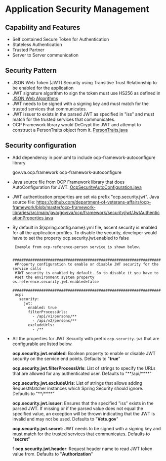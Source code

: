 # Application Security Management

## Capability and Features
- Self contained Secure Token for Authentication
- Stateless Authentication
- Trusted Partner
- Server to Server communication

## Security Pattern
- JSON Web Token (JWT) Security using Transitive Trust Relationship to be enabled for the application
- JWT signature algorithm to sign the token must use HS256 as defined in [JSON Web Algorithms](https://tools.ietf.org/html/draft-ietf-jose-json-web-algorithms-31#section-3.1)
- JWT needs to be signed with a signing key and must match for the trusted services that communicates.
- JWT issuer to exists in the parsed JWT as specified in "iss" and must match for the trusted services that communicates.
- OCP Framework library would DeCrypt the JWT and attempt to construct a PersonTraits object from it. [PersonTraits.java](https://github.com/department-of-veterans-affairs/ocp-framework/blob/master/ocp-framework-libraries/src/main/java/gov/va/ocp/framework/security/PersonTraits.java)

## Security configuration
- Add dependency in pom.xml to include ocp-framework-autoconfigure library

	 <dependency>
        <groupId>gov.va.ocp.framework</groupId>
        <artifactId>ocp-framework-autoconfigure</artifactId>
        <version><!-- add the appropriate version --></version>
     </dependency>
     
 - Java source file from OCP Framework library that does AutoConfiguration for JWT. [OcpSecurityAutoConfiguration.java](https://github.com/department-of-veterans-affairs/ocp-framework/blob/master/ocp-framework-autoconfigure/src/main/java/gov/va/ocp/framework/security/autoconfigure/OcpSecurityAutoConfiguration.java)
 
 - JWT authentication properties are set via prefix "ocp.security.jwt". Java source file: https://github.com/department-of-veterans-affairs/ocp-framework/blob/master/ocp-framework-libraries/src/main/java/gov/va/ocp/framework/security/jwt/JwtAuthenticationProperties.java
 
 - By default in ${spring.config.name}.yml file, ascent security is enabled for all the application profiles. To disable the security, developer would have to set the property ocp.security.jwt.enabled to false
 	
		Example from ocp-reference-person service is shown below.
		
		###############################################################################
		#Property configuration to enable or disable JWT security for the service calls 
		#JWT security is enabled by default. So to disable it you have to
		#set the environment system property os.reference.security.jwt.enabled=false
		###############################################################################
		ocp:
		  security:
		    jwt:
		      enabled: true
		      filterProcessUrls: 
		        - /api/v1/persons/**
		        - /api/v2/persons/**
		      excludeUrls:
		        - /**
-  All the properties for JWT Security with prefix `ocp.security.jwt` that are configurable are listed below.

     **ocp.security.jwt.enabled**: Boolean property to enable or disable JWT security on the service end points. Defaults to "**true**"

     **ocp.security.jwt.filterProcessUrls**: List of strings to specify the URLs that are allowed for any authenticated user. Defaults to "**/api/****"

     **ocp.security.jwt.excludeUrls**: List of strings that allows adding RequestMatcher instances which Spring Security should ignore. Defaults to "**/****"

     **ocp.security.jwt.issuer**: Ensures that the specified "iss" exists in the parsed JWT. If missing or if the parsed value does not equal the specified value, an exception will be thrown indicating that the JWT is 								 invalid and may not be used. Defaults to "**Vets.gov**"

     **ocp.security.jwt.secret**: JWT needs to be signed with a signing key and must match for the trusted services that communicates. Defaults to "**secret**"

    f **ocp.security.jwt.header**: Request header name to read JWT token value from. Defaults to "**Authorization**"
	

